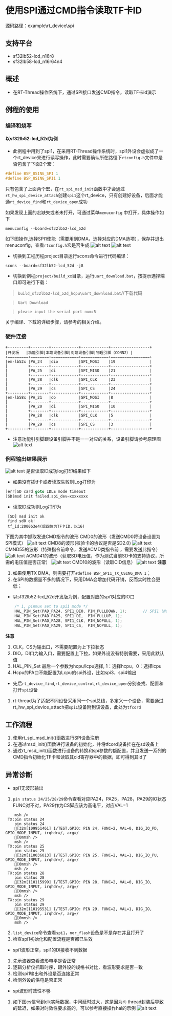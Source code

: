 # 使用SPI通过CMD指令读取TF卡ID
源码路径：example\rt_device\spi
## 支持平台
* sf32lb52-lcd_n16r8
* sf32lb58-lcd_n16r64n4

## 概述
* 在RT-Thread操作系统下，通过SPI接口发送CMD指令，读取TF卡id演示

## 例程的使用
### 编译和烧写
#### 以sf32lb52-lcd_52d为例
* 此例程中用到了spi1，在采用RT-Thread操作系统时，spi1外设会虚拟成了一个rt_device来进行读写操作，此时需要确认所在路径下`rtconfig.h`文件中是否包含了下面2个宏：
```c
#define BSP_USING_SPI 1
#define BSP_USING_SPI1 1
```
只有包含了上面两个宏，在`rt_spi_msd_init`函数中才会通过`rt_hw_spi_device_attach`创建`spi1`这个rt_device，只有创建好设备，后面才能通`rt_device_find`和`rt_device_open`成功

如果发现上面的宏缺失或者未打开，可通过菜单`menuconfig` 中打开，具体操作如下
```
menuconfig --board=sf32lb52-lcd_52d
```
如下图操作,选择SPI1使能（需要用到DMA，选择对应的DMA选项），保存并退出menuconfig，查看`rtconfig.h`宏是否生成
![alt text](assets/enable.png)
![alt text](assets/SPI1.png)

* 切换到工程历程project目录运行scons命令进行代码编译：
```
scons --board=sf32lb52-lcd_52d -j8
```
* 切换到例程`project/build_xx`目录，运行`uart_download.bat`，按提示选择端口即可进行下载：

>`build_sf32lb52-lcd_52d_hcpu\uart_download.bat`//下载代码

>`Uart Download`

>`please input the serial port num:5`

关于编译、下载的详细步骤，请参考[](/quickstart/get-started.md)的相关介绍。

### 硬件连接
```{eval-rst}
+---------+--------+------------+------------+-----------------+
|开发板   |功能引脚|本端设备引脚|对端设备引脚|物理引脚（CONN2）|   
+=========+========+============+============+=================+ 
|em-lb52x |PA_24   |dio         |SPI_MOSI    |19               |
|         +--------+------------+------------+-----------------+     
|         |PA_25   |di          |SPI_MISO    |21               |     
|         +--------+------------+------------+-----------------+
|         |PA_28   |clk         |SPI_CLK     |23               |   
|         +--------+------------+------------+-----------------+  
|         |PA_29   |cs          |SPI_CS      |24               |
+---------+--------+------------+------------+-----------------+
|em-lb58x |PA_21   |do          |SPI_MOSI    |8                |    
|         +--------+------------+------------+-----------------+ 
|         |PA_20   |di          |SPI_MISO    |10               |     
|         +--------+------------+------------+-----------------+
|         |PA_28   |clk         |SPI_CLK     |5                |   
|         +--------+------------+------------+-----------------+  
|         |PA_29   |cs          |SPI_CS      |3                |   
+---------+--------+------------+------------+-----------------+
```
* 注意功能引引脚跟设备引脚并不是一一对应的关系，设备引脚请参考原理图
![alt text](assets/yinjiaopeizhi.png)
### 例程输出结果展示
![alt text](assets/tf_id.png)
是否读取ID成功log打印结果如下
* 如果没有插tf卡或者读取失败则Log打印为
```c
[err]SD card goto IDLE mode timeout
[SD]msd init failed,spi_dev=xxxxxxxx 
```
* 读取ID成功则Log打印为
```
 [SD] msd init ok
 find sd0 ok!
 tf_id:2000b3e4(后四位为TF卡ID，以16)
 ``` 

下图为其中抓取发送CMD指令的波形
CMD0的波形（发送CMD0将设备设置为SPI模式）
![alt text](assets/CMD0.png)
CMD8的波形(校验卡的协议是否是SD2.0)
![alt text](assets/CMD8.png)
CMND55的波形（特殊指令前命令，发送ACMD类指令前 ，需要发送此指令）
![alt text](assets/CMD55.png)
ACMD41的波形（获取SD电压值，作为测试当前SD卡的支持协议，所需的电压值是否正常）
![alt text](assets/ACMD41.png)
CMD10的波形（读取CID信息）
![alt text](assets/CMD10.png)
**注意** 
1. 如果使用TX DMA，则需要打开`#define BSP_SPI1_TX_USING_DMA 1`；
2. 在SPI的数据量不多的情况下，采用DMA会增加代码开销，反而实时性会更低；

* 以sf32lb52-lcd_52d开发版为例，配置对应的spi1对应的IO口
```c
    /* 1, pinmux set to spi1 mode */
    HAL_PIN_Set(PAD_PA24, SPI1_DIO, PIN_PULLDOWN, 1);       // SPI1 (Nor flash)
    HAL_PIN_Set(PAD_PA25, SPI1_DI,  PIN_PULLUP, 1);
    HAL_PIN_Set(PAD_PA28, SPI1_CLK, PIN_NOPULL, 1);
    HAL_PIN_Set(PAD_PA29, SPI1_CS,  PIN_NOPULL, 1);
```
**注意**
1. CLK，CS为输出口，不需要配置为上下拉状态
2. DIO，DI口为输入口，需要配置上下拉，如果外设没有特别需要，采用此默认值
3. HAL_PIN_Set 最后一个参数为hcpu/lcpu选择, 1：选择hcpu，0：选择lcpu 
4. Hcpu的PA口不能配置为Lcpu的spi外设，比如spi3，spi4输出
* 先后`rt_device_find`,`rt_device_control`,`rt_device_open`分别查找、配置和打开`spi`设备
1. rt-thread为了适配不同设备采用同一个spi总线，多定义一个设备，需要通过rt_hw_spi_device_attach把`spi1`设备附到该设备，此处为`tfcord`

## 工作流程
1. 使用rt_spi_msd_init()函数进行SPI设备注册
2. 在通过msd_init()函数进行设备的初始化，并将tfcord设备挂在在sd设备上
3. 通过rt_msd_init()函数进行设备的转换和spi参数的额配置，并且发送一系列的CMD指令初始化TF卡和读取其cid寄存器中的数据，即可得到其id了

## 异常诊断
* spi1无波形输出
1. `pin status 24/25/28/29`命令查看对应PA24，PA25，PA28，PA29的IO状态FUNC对不对，PA29作为CS脚应该为高电平，对应VAL=1
```
    msh />
 TX:pin status 24
    pin status 24
    [32m[109951461] I/TEST.GPIO: PIN 24, FUNC=2, VAL=0, DIG_IO_PD, GPIO_MODE_INPUT, irqhdr=/, arg=/
    [0mmsh />
    msh />
 TX:pin status 25
    pin status 25
    [32m[110036013] I/TEST.GPIO: PIN 25, FUNC=2, VAL=1, DIG_IO_PU, GPIO_MODE_INPUT, irqhdr=/, arg=/
    [0mmsh />
    msh />
 TX:pin status 28
    pin status 28
    [32m[110115999] I/TEST.GPIO: PIN 28, FUNC=2, VAL=0, DIG_IO, GPIO_MODE_INPUT, irqhdr=/, arg=/
    [0mmsh />
    msh />
 TX:pin status 29
    pin status 29
    [32m[110195531] I/TEST.GPIO: PIN 29, FUNC=2, VAL=1, DIG_IO, GPIO_MODE_INPUT, irqhdr=/, arg=/
    [0mmsh />
    msh />

```
2. `list_device`命令查看`spi1`，`nor_flash`设备是不是存在并且打开了
3. 检查spi1初始化和配置流程是否都已生效
* spi1波形正常，spi1的DI接收不到数据
1. 先示波器查看波形电平是否正常
2. 逻辑分析仪抓取时序，跟外设的规格书对比，看波形要求是否一致
3. 检测spi1输出和外设是否连接正常
4. 检测外设的供电是否正常
* spi波形时效性不够
1. 如下图cs信号到clk实际数据，中间延时过大，这是因为rt-thread封装后导致的延迟，如果对时效性要求高的，可以参考直接操作hal的示例
![alt text](assets/all_chart.png)

